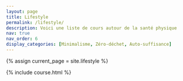 ```yaml
---
layout: page
title: Lifestyle
permalink: /lifestyle/
description: Voici une liste de cours autour de la santé physique
nav: true
nav_order: 6
display_categories: [Minimalisme, Zéro-déchet, Auto-suffisance]
---
```


<!-- pages/lifestyle.md -->
{% assign current_page = site.lifestyle %}

{% include course.html %}

